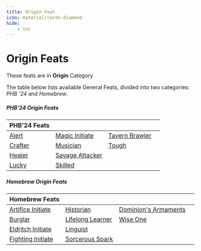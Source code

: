 ```yaml
---
title: Origin Feat
icon: material/cards-diamond
hide:
    - toc
---
```


# Origin Feats

These feats are in **Origin** Category

The table below lists available General Feats, divided into two categories: *PHB '24* and *Homebrew*.

##### PHB'24 Origin Feats

| PHB'24 Feats | | | |
|---|---|---|---|
| [Alert] | [Magic Initiate] | [Tavern Brawler] | |
| [Crafter] | [Musician] | [Tough] | |
| [Healer] | [Savage Attacker] |  | |
| [Lucky] | [Skilled] |  | |

##### Homebrew Origin Feats

| Homebrew Feats | | | |
|---|---|---|---|
| [Artifice Initiate] | [Historian] | [Dominion's Armaments] | |
| [Burglar] | [Lifelong Learner] | [Wise One] | |
| [Eldritch Initiate] | [Linguist] |  | |
| [Fighting Initiate] | [Sorcerous Spark] |  | |

[Alert]: phb24.md#alert
[Crafter]: phb24.md#crafter
[Healer]: phb24.md#healer
[Lucky]: phb24.md#lucky
[Magic Initiate]: phb24.md#magic-initiate
[Musician]: phb24.md#musician
[Savage Attacker]: phb24.md#savage-attacker
[Skilled]: phb24.md#skilled
[Tavern Brawler]: phb24.md#tavern-brawler
[Tough]: phb24.md#tough

[Artifice Initiate]: hb.md#artifice-initiate
[Burglar]: hb.md#burglar
[Eldritch Initiate]: hb.md#eldritch-initiate
[Fighting Initiate]: hb.md#fighting-initiate
[Historian]: hb.md#historian
[Lifelong Learner]: hb.md#lifelong-learner
[Linguist]: hb.md#linguist
[Sorcerous Spark]: hb.md#sorcerous-spark
[Dominion's Armaments]: hb.md#dominions-armaments
[Wise One]: hb.md#wise-one
